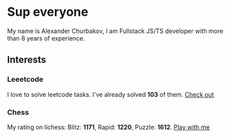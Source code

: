 # Sup everyone

My name is Alexander Churbakov, I am Fullstack JS/TS developer with more than 8 years of experience.

## Interests


### Leeetcode

I love to solve leetcode tasks. I've already solved **103** of them. [Check out](https://leetcode.com/lxch/)

### Chess

My rating on lichess: Blitz: **1171**, Rapid: **1220**, Puzzle: **1612**. [Play with me](https://lichess.org/?user=lxchurbakov#friend)
